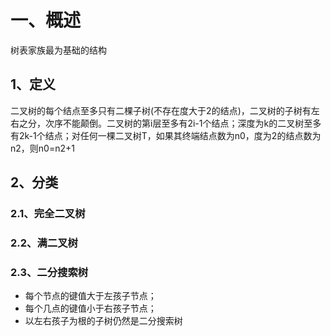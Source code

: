 # 一、概述

树表家族最为基础的结构

## 1、定义

二叉树的每个结点至多只有二棵子树(不存在度大于2的结点)，二叉树的子树有左右之分，次序不能颠倒。二叉树的第i层至多有2i-1个结点；深度为k的二叉树至多有2k-1个结点；对任何一棵二叉树T，如果其终端结点数为n0，度为2的结点数为n2，则n0=n2+1

## 2、分类

### 2.1、完全二叉树

### 2.2、满二叉树

### 2.3、二分搜索树

- 每个节点的键值大于左孩子节点；
- 每个几点的键值小于右孩子节点；
- 以左右孩子为根的子树仍然是二分搜索树
